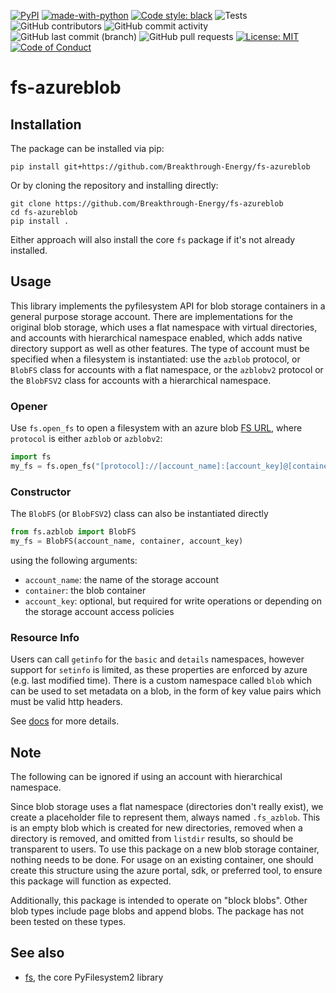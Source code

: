 [![PyPI](https://img.shields.io/pypi/v/fs-azureblob?color=purple)](https://pypi.org/project/fs-azureblob/)
[![made-with-python](https://img.shields.io/badge/Made%20with-Python-1f425f.svg)](https://www.python.org/)
[![Code style: black](https://img.shields.io/badge/code%20style-black-000000.svg)](https://github.com/psf/black)
![Tests](https://github.com/Breakthrough-Energy/fs-azureblob/workflows/Tests/badge.svg)
![GitHub contributors](https://img.shields.io/github/contributors/Breakthrough-Energy/fs-azureblob?logo=GitHub)
![GitHub commit activity](https://img.shields.io/github/commit-activity/m/Breakthrough-Energy/fs-azureblob?logo=GitHub)
![GitHub last commit (branch)](https://img.shields.io/github/last-commit/Breakthrough-Energy/fs-azureblob/main?logo=GitHub)
![GitHub pull requests](https://img.shields.io/github/issues-pr/Breakthrough-Energy/fs-azureblob?logo=GitHub)
[![License: MIT](https://img.shields.io/badge/License-MIT-yellow.svg)](https://opensource.org/licenses/MIT)
[![Code of Conduct](https://img.shields.io/badge/code%20of-conduct-ff69b4.svg?style=flat)](https://breakthrough-energy.github.io/docs/communication/code_of_conduct.html)

# fs-azureblob

## Installation

The package can be installed via pip:
```
pip install git+https://github.com/Breakthrough-Energy/fs-azureblob
```

Or by cloning the repository and installing directly:
```
git clone https://github.com/Breakthrough-Energy/fs-azureblob
cd fs-azureblob
pip install .
```
Either approach will also install the core `fs` package if it's not already installed.

## Usage

This library implements the pyfilesystem API for blob storage containers in a general
purpose storage account. There are implementations for the original blob storage, which
uses a flat namespace with virtual directories, and accounts with hierarchical namespace
enabled, which adds native directory support as well as other features. The type of
account must be specified when a filesystem is instantiated: use the `azblob` protocol,
or `BlobFS` class for accounts with a flat namespace, or the `azblobv2` protocol or the
`BlobFSV2` class for accounts with a hierarchical namespace. 

### Opener

Use `fs.open_fs` to open a filesystem with an azure blob
[FS URL](https://docs.pyfilesystem.org/en/latest/openers.html), where `protocol` is
either `azblob` or `azblobv2`:

```python
import fs
my_fs = fs.open_fs("[protocol]://[account_name]:[account_key]@[container]")
```

### Constructor

The `BlobFS` (or `BlobFSV2`) class can also be instantiated directly

```python
from fs.azblob import BlobFS
my_fs = BlobFS(account_name, container, account_key)
```

using the following arguments:

- `account_name`: the name of the storage account
- `container`: the blob container
- `account_key`: optional, but required for write operations or depending on the storage account access policies

### Resource Info
Users can call `getinfo` for the `basic` and `details` namespaces, however support for
`setinfo` is limited, as these properties are enforced by azure (e.g. last modified
time). There is a custom namespace called `blob` which can be used to set metadata on a
blob, in the form of key value pairs which must be valid http headers.

See [docs](https://docs.pyfilesystem.org/en/latest/info.html) for more details.

## Note
The following can be ignored if using an account with hierarchical namespace.

Since blob storage uses a flat namespace (directories don't really exist), we create a
placeholder file to represent them, always named `.fs_azblob`. This is an empty blob
which is created for new directories, removed when a directory is removed, and omitted
from `listdir` results, so should be transparent to users. To use this package on a new
blob storage container, nothing needs to be done. For usage on an existing container,
one should create this structure using the azure portal, sdk, or preferred tool, to
ensure this package will function as expected.

Additionally, this package is intended to operate on "block blobs". Other blob types
include page blobs and append blobs. The package has not been tested on these types.


## See also

-   [fs](https://github.com/Pyfilesystem/pyfilesystem2), the core
    PyFilesystem2 library
